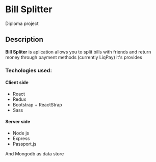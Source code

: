 # Bill Splitter
Diploma project
## Description
**Bill Spliter** is aplication allows you to split bills with friends and return money through payment methods (currently LiqPay) it's provides
### Techologies used:
#### Client side
* React
* Redux
* Bootstrap + ReactStrap
* Sass
#### Server side
* Node js
* Express
* Passport.js

And Mongodb as data store
